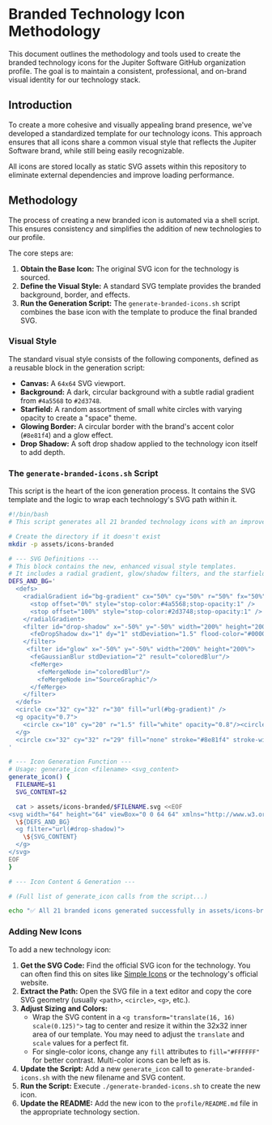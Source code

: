 # Branded Technology Icon Methodology

This document outlines the methodology and tools used to create the branded technology icons for the Jupiter Software GitHub organization profile. The goal is to maintain a consistent, professional, and on-brand visual identity for our technology stack.

## Introduction

To create a more cohesive and visually appealing brand presence, we've developed a standardized template for our technology icons. This approach ensures that all icons share a common visual style that reflects the Jupiter Software brand, while still being easily recognizable.

All icons are stored locally as static SVG assets within this repository to eliminate external dependencies and improve loading performance.

## Methodology

The process of creating a new branded icon is automated via a shell script. This ensures consistency and simplifies the addition of new technologies to our profile.

The core steps are:

1.  **Obtain the Base Icon:** The original SVG icon for the technology is sourced.
2.  **Define the Visual Style:** A standard SVG template provides the branded background, border, and effects.
3.  **Run the Generation Script:** The `generate-branded-icons.sh` script combines the base icon with the template to produce the final branded SVG.

### Visual Style

The standard visual style consists of the following components, defined as a reusable block in the generation script:

- **Canvas:** A `64x64` SVG viewport.
- **Background:** A dark, circular background with a subtle radial gradient from `#4a5568` to `#2d3748`.
- **Starfield:** A random assortment of small white circles with varying opacity to create a "space" theme.
- **Glowing Border:** A circular border with the brand's accent color (`#8e81f4`) and a glow effect.
- **Drop Shadow:** A soft drop shadow applied to the technology icon itself to add depth.

### The `generate-branded-icons.sh` Script

This script is the heart of the icon generation process. It contains the SVG template and the logic to wrap each technology's SVG path within it.

```bash
#!/bin/bash
# This script generates all 21 branded technology icons with an improved visual style.

# Create the directory if it doesn't exist
mkdir -p assets/icons-branded

# --- SVG Definitions ---
# This block contains the new, enhanced visual style templates.
# It includes a radial gradient, glow/shadow filters, and the starfield.
DEFS_AND_BG='
  <defs>
    <radialGradient id="bg-gradient" cx="50%" cy="50%" r="50%" fx="50%" fy="50%">
      <stop offset="0%" style="stop-color:#4a5568;stop-opacity:1" />
      <stop offset="100%" style="stop-color:#2d3748;stop-opacity:1" />
    </radialGradient>
    <filter id="drop-shadow" x="-50%" y="-50%" width="200%" height="200%">
      <feDropShadow dx="1" dy="1" stdDeviation="1.5" flood-color="#000000" flood-opacity="0.6"/>
    </filter>
     <filter id="glow" x="-50%" y="-50%" width="200%" height="200%">
      <feGaussianBlur stdDeviation="2" result="coloredBlur"/>
      <feMerge>
        <feMergeNode in="coloredBlur"/>
        <feMergeNode in="SourceGraphic"/>
      </feMerge>
    </filter>
  </defs>
  <circle cx="32" cy="32" r="30" fill="url(#bg-gradient)" />
  <g opacity="0.7">
    <circle cx="10" cy="20" r="1.5" fill="white" opacity="0.8"/><circle cx="55" cy="40" r="1" fill="white" opacity="0.6"/><circle cx="20" cy="50" r="0.8" fill="white" opacity="0.5"/><circle cx="45" cy="15" r="1.2" fill="white" opacity="0.7"/><circle cx="30" cy="10" r="0.5" fill="white" opacity="0.4"/><circle cx="5" cy="45" r="0.7" fill="white" opacity="0.5"/><circle cx="58" cy="12" r="0.6" fill="white" opacity="0.9"/>
  </g>
  <circle cx="32" cy="32" r="29" fill="none" stroke="#8e81f4" stroke-width="1.5" filter="url(#glow)" />
'

# --- Icon Generation Function ---
# Usage: generate_icon <filename> <svg_content>
generate_icon() {
  FILENAME=$1
  SVG_CONTENT=$2

  cat > assets/icons-branded/$FILENAME.svg <<EOF
<svg width="64" height="64" viewBox="0 0 64 64" xmlns="http://www.w3.org/2000/svg">
  \${DEFS_AND_BG}
  <g filter="url(#drop-shadow)">
    \${SVG_CONTENT}
  </g>
</svg>
EOF
}

# --- Icon Content & Generation ---

# (Full list of generate_icon calls from the script...)

echo "✅ All 21 branded icons generated successfully in assets/icons-branded/"
```

### Adding New Icons

To add a new technology icon:

1.  **Get the SVG Code:** Find the official SVG icon for the technology. You can often find this on sites like [Simple Icons](https://simpleicons.org/) or the technology's official website.
2.  **Extract the Path:** Open the SVG file in a text editor and copy the core SVG geometry (usually `<path>`, `<circle>`, `<g>`, etc.).
3.  **Adjust Sizing and Colors:**
    - Wrap the SVG content in a `<g transform="translate(16, 16) scale(0.125)">` tag to center and resize it within the 32x32 inner area of our template. You may need to adjust the `translate` and `scale` values for a perfect fit.
    - For single-color icons, change any `fill` attributes to `fill="#FFFFFF"` for better contrast. Multi-color icons can be left as is.
4.  **Update the Script:** Add a new `generate_icon` call to `generate-branded-icons.sh` with the new filename and SVG content.
5.  **Run the Script:** Execute `./generate-branded-icons.sh` to create the new icon.
6.  **Update the README:** Add the new icon to the `profile/README.md` file in the appropriate technology section.
